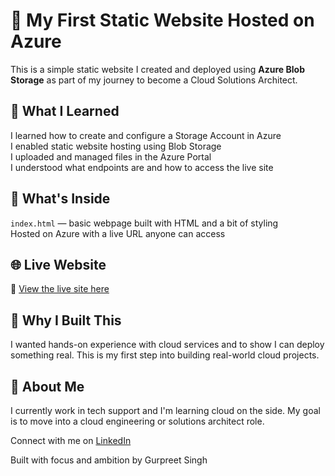 # 🚀 My First Static Website Hosted on Azure

This is a simple static website I created and deployed using **Azure Blob Storage** as part of my journey to become a Cloud Solutions Architect.

## 🧠 What I Learned

I learned how to create and configure a Storage Account in Azure  
I enabled static website hosting using Blob Storage  
I uploaded and managed files in the Azure Portal  
I understood what endpoints are and how to access the live site

## 🔧 What's Inside

`index.html` — basic webpage built with HTML and a bit of styling  
Hosted on Azure with a live URL anyone can access

## 🌐 Live Website

🔗 [View the live site here]([https://your-azure-website-url](https://gurpreetstatic123.z33.web.core.windows.net/))

## 📌 Why I Built This

I wanted hands-on experience with cloud services and to show I can deploy something real. This is my first step into building real-world cloud projects.

## 👋 About Me

I currently work in tech support and I'm learning cloud on the side. My goal is to move into a cloud engineering or solutions architect role.

Connect with me on [LinkedIn](https://www.linkedin.com/in/gurpreet-singh-0b6568238/)

Built with focus and ambition by Gurpreet Singh
